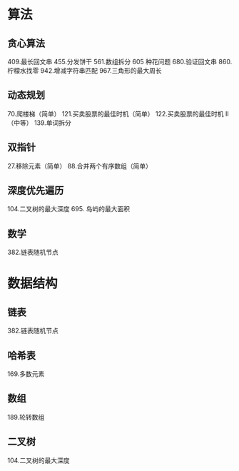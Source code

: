 # 算法

  ## 贪心算法
  409.最长回文串
  455.分发饼干
  561.数组拆分
  605 种花问题
  680.验证回文串
  860.柠檬水找零
  942.增减字符串匹配
  967.三角形的最大周长

  ## 动态规划
  70.爬楼梯（简单）
  121.买卖股票的最佳时机（简单）
  122.买卖股票的最佳时机 II（中等）
  139.单词拆分

  ## 双指针
  27.移除元素（简单）
  88.合并两个有序数组（简单）

  ## 深度优先遍历
  104.二叉树的最大深度
  695. 岛屿的最大面积

  ## 数学
  382.链表随机节点

# 数据结构

  ## 链表
  382.链表随机节点

  ## 哈希表
  169.多数元素

  ## 数组
  189.轮转数组

  ## 二叉树
  104.二叉树的最大深度